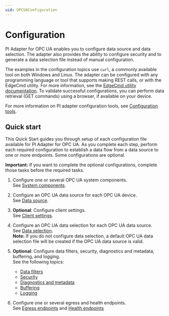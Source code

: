 ```yaml
---
uid: OPCUAConfiguration
---
```


# Configuration

PI Adapter for OPC UA enables you to configure data source and data selection. The adapter also provides the ability to configure security and to generate a data selection file instead of manual configuration.

The examples in the configuration topics use `curl`, a commonly available tool on both Windows and Linux. The adapter can be configured with any programming language or tool that supports making REST calls, or with the EdgeCmd utility. For more information, see the [EdgeCmd utility documentation](https://docs.osisoft.com/bundle/edgecmd/page/index.html). To validate successful configurations, you can perform data retrieval (GET commands) using a browser, if available on your device.

For more information on PI adapter configuration tools, see [Configuration tools](xref:ConfigurationTools).

## Quick start

This Quick Start guides you through setup of each configuration file available for PI Adapter for OPC UA. As you complete each step, perform each required configuration to establish a data flow from a data source to one or more endpoints. Some configurations are optional.

**Important:** If you want to complete the optional configurations, complete those tasks before the required tasks.

1. Configure one or several OPC UA system components.<br>See [System components](xref:SystemComponentsConfiguration#configure-system-components).

2. Configure an OPC UA data source for each OPC UA device.<br>See [Data source](xref:PIAdapterForOPCUADataSourceConfiguration#configure-opc-ua-data-source).

3. **Optional**: Configure client settings.<br> See [Client settings](xref:PIAdapterForOPCUAClientSettingsConfiguration#configure-opc-ua-client-settings).

4. Configure an OPC UA data selection for each OPC UA data source.<br>See [Data selection](xref:PIAdapterForOPCUADataSelectionConfiguration#configure-opc-ua-data-selection).<br>**Note:** If you do not configure data selection, a default OPC UA data selection file will be created if the OPC UA data source is valid.

5. **Optional**: Configure data filters, security, diagnostics and metadata, buffering, and logging.<br>See the following topics:

    - [Data filters](xref:DataFiltersConfiguration#configure-data-filters)
    - [Security](xref:pi-adapter-for-opc-ua-security-configuration#configure-opc-ua-adapter-security)
    - [Diagnostics and metadata](xref:GeneralConfiguration#configure-general)
    - [Buffering](xref:BufferingConfiguration#configure-buffering)
    - [Logging](xref:LoggingConfiguration#configure-logging)

6. Configure one or several egress and health endpoints.<br>See [Egress endpoints](xref:EgressEndpointsConfiguration#configure-egress-endpoints) and [Health endpoints](xref:HealthEndpointConfiguration#configure-health-endpoint)
